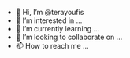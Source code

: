 - 👋 Hi, I’m @terayoufis
- 👀 I’m interested in ...
- 🌱 I’m currently learning ...
- 💞️ I’m looking to collaborate on ...
- 📫 How to reach me ...

<!---
terayoufis/terayoufis is a ✨ special ✨ repository because its `README.md` (this file) appears on your GitHub profile.
You can click the Preview link to take a look at your changes.
--->
